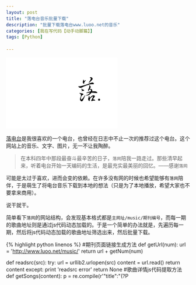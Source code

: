 ```yaml
---
layout: post
title: "落电台音乐批量下载"
description: "批量下载落电台www.luoo.net的音乐"
categories: [我在写代码【动手动脚篇】]
tags: [Python]

---
```


![image](/assets/images/2014-06-16-luo.png)

[落电台](http://www.luoo.net)是我很喜欢的一个电台，也曾经在日志中不止一次的推荐过这个电台。这个网站上的音乐、文字、图片，无一不让我陶醉。

>在本科四年中那段最奋斗最辛苦的日子，`落网`陪我一路走过。那些清早起来，听着电台开始一天编码的生活，是最充实最美丽的回忆。——感谢`落网`

可能是太过于喜欢，进而会变的依赖。在许多没有网的时候也希望能够有`落网`陪伴，于是萌生了将电台音乐下载到本地的想法（只是为了本地播放，希望大家也不要拿来商用）。

说干就干。

简单看下`落网`的网站结构，会发现基本格式都是`主网址/music/期刊编号`，而每一期的歌曲地址则是通过js代码动态加载的。于是一个简单的办法就是，先遍历每一期，然后将js代码动态加载的歌曲地址筛选出来，然后批量下载。

{% highlight python linenos %}
#期刊页面链接生成方法
def getUrl(num):
    url = 'http://www.luoo.net/music/'
    return url + getNum(num)

def readsrc(src):
    try:
        url = urllib2.urlopen(src)
        content = url.read()
        return content
    except:
        print 'readsrc error'
        return None
#歌曲详情js代码提取方法
def getSongs(content):
    p = re.compile(r'"title":"(?P<title>.*?)","artist":"(?P<artist>.*?)","album":"(?P<album>.*?)","mp3":"(?P<mp3>.*?)"',re.M)
    r = p.finditer(content)
    if r:
        return r
    else:
        return None
{% endhighlight %}

最后增加了提取期刊名并按照期刊号归类，并将其改为命令行工具，使用方法如下：

	-------------------------------------------------------------------------------

        This program downloads music from www.luo.net . 
        Options include: 
          --version : Prints the version number 
          --help    : Display this help
          --a       : Download all music from the first vol
          -v[<vol number>]      : Download the specified vol
          -r[<rank of music>]   : Download the specified music
          -p[<filepath>]        : The filepath where to save music

    ---------------------------------------------------------------------------------

最终实现效果如下图：

![image](/assets/images/2014-06-16-luo-2.png)

完整源码地址：[点击下载](https://github.com/Cubernet/luoo)       
        

